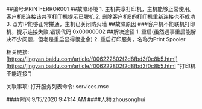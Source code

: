 ##编号:PRINT-ERROR001
##故障环境
	1. 主机共享打印机，主机能够正常使用。客户机B连接该共享打印机提示已脱机
	2. 删除客户机B的打印机重新连接也不成功
	3. 双方IP能够正常拼通，主机已关闭防火墙
##故障原因
###客户机不能联机打印机，提示连接失败,错误代码 0x00000002
##解决途径
	1. 重启(虽然遇事重启能解决不少问题，但老是重启显得很业余)
	2. 重启打印服务，名称为Print Spooler

相关链接:[https://jingyan.baidu.com/article/f006222802f2d8fbd3f0c8b5.html](https://jingyan.baidu.com/article/f006222802f2d8fbd3f0c8b5.html "打印机不能连接")

关联事项: 打开服务列表命令:  services.msc

####时间:9/15/2020 9:41:14 AM 
####人物:zhousonghui

